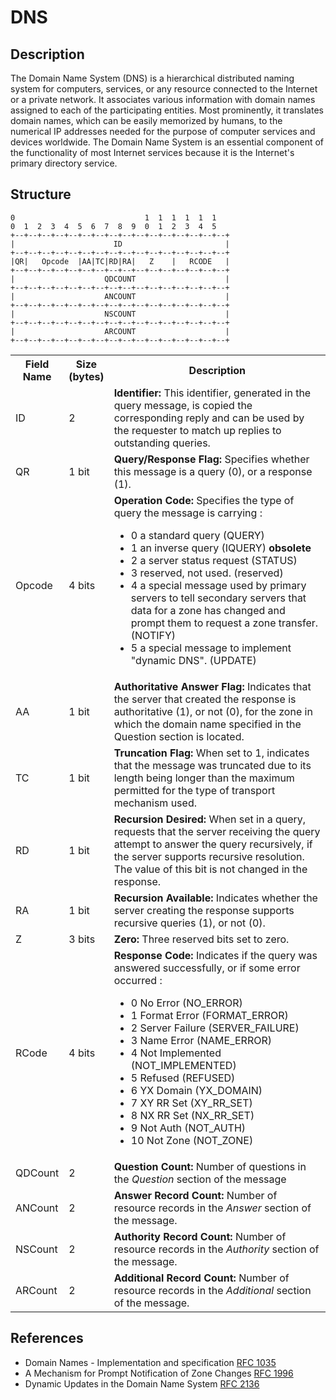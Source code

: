 # DNS
## Description

The Domain Name System (DNS) is a hierarchical distributed naming system for computers, services, or any resource connected to the Internet or a private network. It associates various information with domain names assigned to each of the participating entities. Most prominently, it translates domain names, which can be easily memorized by humans, to the numerical IP addresses needed for the purpose of computer services and devices worldwide. The Domain Name System is an essential component of the functionality of most Internet services because it is the Internet's primary directory service.

## Structure
```
0                             1  1  1  1  1  1
0  1  2  3  4  5  6  7  8  9  0  1  2  3  4  5
+--+--+--+--+--+--+--+--+--+--+--+--+--+--+--+--+
|                      ID                       |
+--+--+--+--+--+--+--+--+--+--+--+--+--+--+--+--+
|QR|   Opcode  |AA|TC|RD|RA|   Z    |   RCODE   |
+--+--+--+--+--+--+--+--+--+--+--+--+--+--+--+--+
|                    QDCOUNT                    |
+--+--+--+--+--+--+--+--+--+--+--+--+--+--+--+--+
|                    ANCOUNT                    |
+--+--+--+--+--+--+--+--+--+--+--+--+--+--+--+--+
|                    NSCOUNT                    |
+--+--+--+--+--+--+--+--+--+--+--+--+--+--+--+--+
|                    ARCOUNT                    |
+--+--+--+--+--+--+--+--+--+--+--+--+--+--+--+--+
```

<table>
    <tr>
      <th style="width:10%">Field Name</th>
      <th style="width:10%">Size (bytes)</th>
      <th style="width:100%">Description</th>
    </tr>
    <tr>
      <td>ID</td>
      <td>2</td>
      <td>
        <b>Identifier:</b> This identifier, generated in the query message, is copied the  corresponding reply and can be used by the requester to match up replies to outstanding queries.
      </td>
    </tr>
    <tr>
      <td>QR</td>
      <td>1 bit</td>
      <td>
        <b>Query/Response Flag:</b> Specifies whether this message is a query (0), or a response (1).
      </td>
    </tr>
    <tr>
      <td>Opcode</td>
      <td>4 bits</td>
      <td>
        <b>Operation Code:</b> Specifies the type of query the message is carrying :
        <ul>
          <li>0 a standard query (QUERY)</li>
          <li>1 an inverse query (IQUERY) <b>obsolete</b></li>
          <li>2 a server status request (STATUS)</li>
          <li>3 reserved, not used. (reserved)</li>
          <li>4 a special message used by primary servers to tell secondary servers that data for a zone has changed and prompt them to request a zone transfer. (NOTIFY)</li>
          <li>5 a special message to implement "dynamic DNS". (UPDATE)</li>
        </ul>
      </td>
    </tr>
    <tr>
      <td>AA</td>
      <td>1 bit</td>
      <td>
        <b>Authoritative Answer Flag:</b> Indicates that the server that created the response is authoritative (1), or not (0), for the zone in which the domain name specified in the Question section is located.
      </td>
    </tr>
    <tr>
      <td>TC</td>
      <td>1 bit</td>
      <td>
        <b>Truncation Flag:</b> When set to 1, indicates that the message was truncated due to its length being longer than the maximum permitted for the type of transport mechanism used.
      </td>
    </tr>
    <tr>
      <td>RD</td>
      <td>1 bit</td>
      <td>
         <b>Recursion Desired:</b> When set in a query, requests that the server receiving the query attempt to answer the query recursively, if the server supports recursive resolution. The value of this bit is not changed in the response.
      </td>
    </tr>
    <tr>
      <td>RA</td>
      <td>1 bit</td>
      <td>
        <b>Recursion Available:</b> Indicates whether the server creating the response supports recursive queries (1), or not (0).
      </td>
    </tr>
    <tr>
      <td>Z</td>
      <td>3 bits</td>
      <td>
        <b>Zero:</b> Three reserved bits set to zero.
      </td>
    </tr>
    <tr>
      <td>RCode</td>
      <td>4 bits</td>
      <td>
        <b>Response Code:</b> Indicates if the query was answered successfully, or if some error occurred :
        <ul>
          <li>0 No Error (NO_ERROR)</li>
          <li>1 Format Error (FORMAT_ERROR)</li>
          <li>2 Server Failure (SERVER_FAILURE)</li>
          <li>3 Name Error (NAME_ERROR)</li>
          <li>4 Not Implemented (NOT_IMPLEMENTED)</li>
          <li>5 Refused (REFUSED)</li>
          <li>6 YX Domain (YX_DOMAIN)</li>
          <li>7 XY RR Set (XY_RR_SET)</li>
          <li>8 NX RR Set (NX_RR_SET)</li>
          <li>9 Not Auth (NOT_AUTH)</li>
          <li>10 Not Zone (NOT_ZONE)</li>
        </ul>
      </td>
    </tr>
    <tr>
      <td>QDCount</td>
      <td>2</td>
      <td>
        <b>Question Count:</b> Number of questions in the <i>Question</i> section of the message
      </td>
    </tr>
    <tr>
      <td>ANCount</td>
      <td>2</td>
      <td>
        <b>Answer Record Count:</b> Number of resource records in the <i>Answer</i> section of the message.
      </td>
    </tr>
    <tr>
      <td>NSCount</td>
      <td>2</td>
      <td>
        <b>Authority Record Count:</b> Number of resource records in the <i>Authority</i> section of the message.
      </td>
    </tr>
    <tr>
      <td>ARCount</td>
      <td>2</td>
      <td>
        <b>Additional Record Count:</b> Number of resource records in the <i>Additional</i> section of the message.
      </td>
    </tr>
</table>

## References

- Domain Names - Implementation and specification [RFC 1035](https://www.ietf.org/rfc/rfc1035.txt)
- A Mechanism for Prompt Notification of Zone Changes [RFC 1996](https://www.ietf.org/rfc/rfc1996.txt)
- Dynamic Updates in the Domain Name System [RFC 2136](https://www.ietf.org/rfc/rfc2136.txt)
